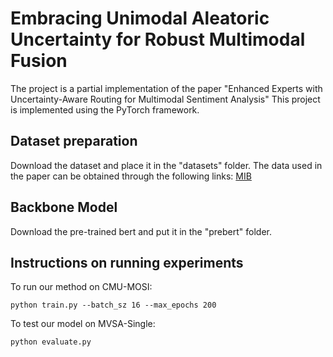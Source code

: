 # Embracing Unimodal Aleatoric Uncertainty for Robust Multimodal Fusion

The project is a partial implementation of the paper "Enhanced Experts with Uncertainty-Aware Routing for Multimodal Sentiment Analysis"
This project is implemented using the PyTorch framework.


## Dataset preparation

Download the dataset and place it in the "datasets" folder.
The data used in the paper can be obtained through the following links: [MIB](https://github.com/TmacMai/Multimodal-Information-Bottleneck)

## Backbone Model
Download the pre-trained bert and put it in the "prebert" folder.

## Instructions on running experiments

To run our method on CMU-MOSI:

```
python train.py --batch_sz 16 --max_epochs 200
```


To test our model on MVSA-Single:
```
python evaluate.py
```
